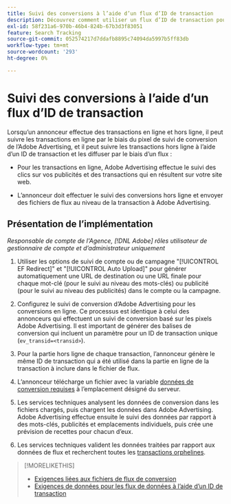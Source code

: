 ```yaml
---
title: Suivi des conversions à l’aide d’un flux d’ID de transaction
description: Découvrez comment utiliser un flux d’ID de transaction pour les données de suivi de conversion.
exl-id: 58f231a6-970b-46b4-824b-67b3d3f83051
feature: Search Tracking
source-git-commit: 052574217d7ddafb8895c74094da5997b5ff83db
workflow-type: tm+mt
source-wordcount: '293'
ht-degree: 0%

---
```


# Suivi des conversions à l’aide d’un flux d’ID de transaction

Lorsqu’un annonceur effectue des transactions en ligne et hors ligne, il peut suivre les transactions en ligne par le biais du pixel de suivi de conversion de l’Adobe Advertising, et il peut suivre les transactions hors ligne à l’aide d’un ID de transaction et les diffuser par le biais d’un flux :

* Pour les transactions en ligne, Adobe Advertising effectue le suivi des clics sur vos publicités et des transactions qui en résultent sur votre site web.

* L’annonceur doit effectuer le suivi des conversions hors ligne et envoyer des fichiers de flux au niveau de la transaction à Adobe Advertising.

## Présentation de l’implémentation

*Responsable de compte de l&#39;Agence, [!DNL Adobe] rôles utilisateur de gestionnaire de compte et d’administrateur uniquement*

1. Utiliser les options de suivi de compte ou de campagne &quot;[!UICONTROL EF Redirect]&quot; et &quot;[!UICONTROL Auto Upload]&quot; pour générer automatiquement une URL de destination ou une URL finale pour chaque mot-clé (pour le suivi au niveau des mots-clés) ou publicité (pour le suivi au niveau des publicités) dans le compte ou la campagne.

1. Configurez le suivi de conversion d’Adobe Advertising pour les conversions en ligne. Ce processus est identique à celui des annonceurs qui effectuent un suivi de conversion basé sur les pixels Adobe Advertising. Il est important de générer des balises de conversion qui incluent un paramètre pour un ID de transaction unique (`ev_transid=<transid>`).

1. Pour la partie hors ligne de chaque transaction, l’annonceur génère le même ID de transaction qui a été utilisé dans la partie en ligne de la transaction à inclure dans le fichier de flux.

1. L’annonceur télécharge un fichier avec la variable [données de conversion requises](/help/search-social-commerce/tracking/feed-transaction-id-data-requirements.md) à l’emplacement désigné du serveur.

1. Les services techniques analysent les données de conversion dans les fichiers chargés, puis chargent les données dans Adobe Advertising. Adobe Advertising effectue ensuite le suivi des données par rapport à des mots-clés, publicités et emplacements individuels, puis crée une prévision de recettes pour chacun d’eux.

1. Les services techniques valident les données traitées par rapport aux données de flux et recherchent toutes les [transactions orphelines](/help/search-social-commerce/glossary.md#o-p).

>[!MORELIKETHIS]
>
>* [Exigences liées aux fichiers de flux de conversion](feed-file-requirements.md)
>* [Exigences de données pour les flux de données à l’aide d’un ID de transaction](/help/search-social-commerce/tracking/feed-transaction-id-data-requirements.md)
